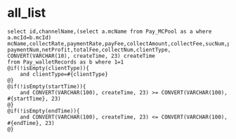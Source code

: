 all_list
===
    select id,channelName,(select a.mcName from Pay_MCPool as a where a.mcId=b.mcId) mcName,collectRate,paymentRate,payFee,collectAmount,collectFee,sucNum,paymentAmount,paymentFee,
    paymentNum,netProfit,totalFee,collectNum,clientType, CONVERT(VARCHAR(10), createTime, 23) createTime
    from Pay_walletRecords as b where 1=1
    @if(!isEmpty(clientType)){
        and clientType=#{clientType}
    @}
    @if(!isEmpty(startTime)){
        and CONVERT(VARCHAR(100), createTime, 23) >= CONVERT(VARCHAR(100), #{startTime}, 23)
    @}
    @if(!isEmpty(endTime)){
        and CONVERT(VARCHAR(100), createTime, 23) <= CONVERT(VARCHAR(100), #{endTime}, 23)
    @}